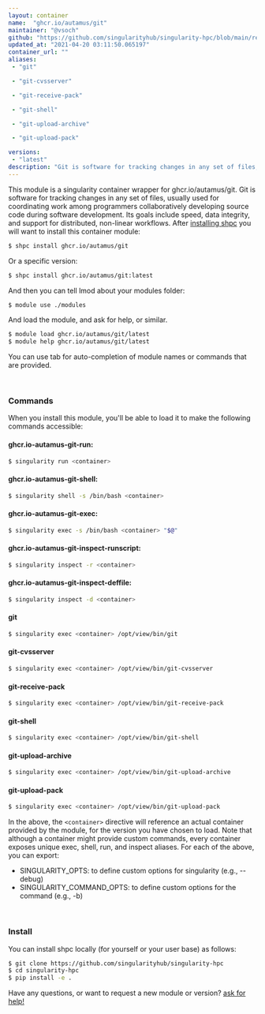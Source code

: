 ```yaml
---
layout: container
name:  "ghcr.io/autamus/git"
maintainer: "@vsoch"
github: "https://github.com/singularityhub/singularity-hpc/blob/main/registry/ghcr.io/autamus/git/container.yaml"
updated_at: "2021-04-20 03:11:50.065197"
container_url: ""
aliases:
 - "git"

 - "git-cvsserver"

 - "git-receive-pack"

 - "git-shell"

 - "git-upload-archive"

 - "git-upload-pack"

versions:
 - "latest"
description: "Git is software for tracking changes in any set of files, usually used for coordinating work among programmers collaboratively developing source code during software development. Its goals include speed, data integrity, and support for distributed, non-linear workflows."
---
```


This module is a singularity container wrapper for ghcr.io/autamus/git.
Git is software for tracking changes in any set of files, usually used for coordinating work among programmers collaboratively developing source code during software development. Its goals include speed, data integrity, and support for distributed, non-linear workflows.
After [installing shpc](#install) you will want to install this container module:

```bash
$ shpc install ghcr.io/autamus/git
```

Or a specific version:

```bash
$ shpc install ghcr.io/autamus/git:latest
```

And then you can tell lmod about your modules folder:

```bash
$ module use ./modules
```

And load the module, and ask for help, or similar.

```bash
$ module load ghcr.io/autamus/git/latest
$ module help ghcr.io/autamus/git/latest
```

You can use tab for auto-completion of module names or commands that are provided.

<br>

### Commands

When you install this module, you'll be able to load it to make the following commands accessible:

#### ghcr.io-autamus-git-run:

```bash
$ singularity run <container>
```

#### ghcr.io-autamus-git-shell:

```bash
$ singularity shell -s /bin/bash <container>
```

#### ghcr.io-autamus-git-exec:

```bash
$ singularity exec -s /bin/bash <container> "$@"
```

#### ghcr.io-autamus-git-inspect-runscript:

```bash
$ singularity inspect -r <container>
```

#### ghcr.io-autamus-git-inspect-deffile:

```bash
$ singularity inspect -d <container>
```


#### git
       
```bash
$ singularity exec <container> /opt/view/bin/git
```


#### git-cvsserver
       
```bash
$ singularity exec <container> /opt/view/bin/git-cvsserver
```


#### git-receive-pack
       
```bash
$ singularity exec <container> /opt/view/bin/git-receive-pack
```


#### git-shell
       
```bash
$ singularity exec <container> /opt/view/bin/git-shell
```


#### git-upload-archive
       
```bash
$ singularity exec <container> /opt/view/bin/git-upload-archive
```


#### git-upload-pack
       
```bash
$ singularity exec <container> /opt/view/bin/git-upload-pack
```



In the above, the `<container>` directive will reference an actual container provided
by the module, for the version you have chosen to load. Note that although a container
might provide custom commands, every container exposes unique exec, shell, run, and
inspect aliases. For each of the above, you can export:

 - SINGULARITY_OPTS: to define custom options for singularity (e.g., --debug)
 - SINGULARITY_COMMAND_OPTS: to define custom options for the command (e.g., -b)

<br>
  
### Install

You can install shpc locally (for yourself or your user base) as follows:

```bash
$ git clone https://github.com/singularityhub/singularity-hpc
$ cd singularity-hpc
$ pip install -e .
```

Have any questions, or want to request a new module or version? [ask for help!](https://github.com/singularityhub/singularity-hpc/issues)